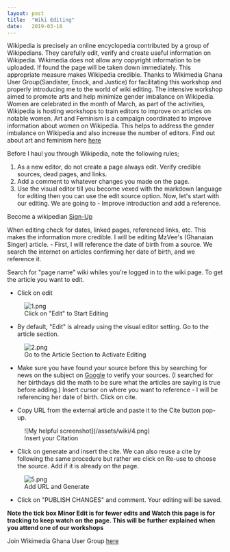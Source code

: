 ```yaml
---
layout: post
title:  "Wiki Editing"
date:   2019-03-18
---
```


<span class="dropcap">W</span>ikipedia is precisely an online encyclopedia contributed by a group of Wikipedians. They carefully edit, verify and create useful information on Wikipedia. Wikimedia does not allow any copyright information to be uploaded. If found the page will be taken down immediately. This appropriate measure makes Wikipedia credible. Thanks to Wikimedia Ghana User Group(Sandister, Enock, and Justice) for facilitating this workshop and properly introducing me to the world of wiki editing. The intensive workshop aimed to promote arts and help minimize gender imbalance on Wikipedia. 
Women are celebrated in the month of March, as part of the activities, Wikipedia is hosting workshops to train editors to improve on articles on notable women. Art and Feminism is a campaign coordinated to improve information about women on Wikipedia. This helps to address the gender imbalance on Wikipedia and also increase the number of editors. Find out about art and feminism here <a href="https://artandfeminism.org/">here</a>

Before I haul you through Wikipedia, note the following rules;
1. As a new editor, do not create a page always edit. Verify credible sources, dead pages, and links.
2. Add a comment to whatever changes you made on the page.
3. Use the visual editor till you become vexed with the markdown language for editing then you can use the edit source option.
Now, let's start with our editing. We are going to - Improve introduction and add a reference.

Become a wikipedian <a href="https://en.wikipedia.org/w/index.php?title=Special:CreateAccount&returnto">Sign-Up</a>

When editing check for dates, linked pages, referenced links, etc. This makes the information more credible. I will be editing MzVee's (Ghanaian Singer) article. - First, I will reference the date of birth from a source. We search the internet on articles confirming her date of birth, and we reference it.

Search for "page name" wiki whiles you’re logged in to the wiki page. To get the article you want to edit.

* Click on edit
<figure>
	<img src="{{ '/assets/1.png' | prepend: site.baseurl }}" style="maxwidth: 200px;" alt="1.png"/> 
	<figcaption>Click on "Edit" to Start Editing</figcaption>
</figure>

* By default, "Edit" is already using the visual editor setting. Go to the article section.
<figure>
	<img src="{{ '/assets/wiki/2.png' | prepend: site.baseurl }}" alt="2.png"> 
	<figcaption>Go to the Article Section to Activate Editing</figcaption>
</figure>

* Make sure you have found your source before this by searching for news on the subject on <a href="https://www.google.com/">Google</a> to verify your sources. (I searched for her birthdays did the math to be sure what the articles are saying is true before adding.) Insert cursor on where you want to reference - I will be referencing her date of birth. Click on cite.

* Copy URL from the external article and paste it to the Cite button pop-up.
<figure>
	![My helpful screenshot](/assets/wiki/4.png) 
	<figcaption>Insert your Citation</figcaption>
</figure>

* Click on generate and insert the cite. We can also reuse a cite by following the same procedure but rather we click on Re-use to choose the source. Add if it is already on the page.
<figure>
	<img src="{{ '/assets/wiki/5.png' | prepend: site.baseurl }}" alt="5.png"> 
	<figcaption>Add URL and Generate </figcaption>
</figure>

* Click on "PUBLISH CHANGES" and comment. Your editing will be saved.

**Note the tick box Minor Edit is for fewer edits and Watch this page is for tracking to keep watch on the page. This will be further explained when you attend one of our workshops**

Join Wikimedia Ghana User Group <a href="https://wmghug.wordpress.com/">here</a>

